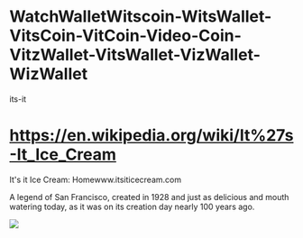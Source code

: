 # WatchWalletWitscoin-WitsWallet-VitsCoin-VitCoin-Video-Coin-VitzWallet-VitsWallet-VizWallet-WizWallet
its-it
# https://en.wikipedia.org/wiki/It%27s-It_Ice_Cream

It's it Ice Cream: Homewww.itsiticecream.com

A legend of San Francisco, created in 1928 and just as delicious and mouth watering today, as it was on its creation day nearly 100 years ago.

![](https://encrypted-tbn3.gstatic.com/shopping?q=tbn:ANd9GcS-WFXT5O0xJmo9aMVCq13hbrbp9iul-jabA7p6HvI4aMru9_hEzgtnwVjv3tmvcShdmX9sX4nBGg&usqp=CAc)
